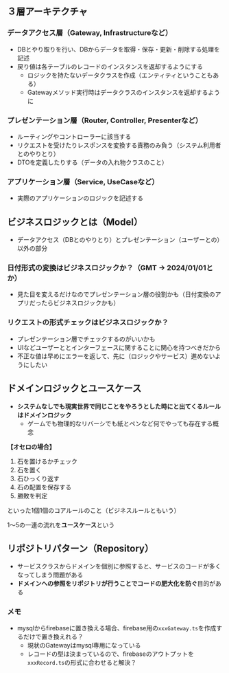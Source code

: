 ## ３層アーキテクチャ
### データアクセス層（Gateway, Infrastructureなど）
- DBとやり取りを行い、DBからデータを取得・保存・更新・削除する処理を記述
- 戻り値は各テーブルのレコードのインスタンスを返却するようにする
  - ロジックを持たないデータクラスを作成（エンティティということもある）
  - Gatewayメソッド実行時はデータクラスのインスタンスを返却するように

### プレゼンテーション層（Router, Controller, Presenterなど）
- ルーティングやコントローラーに該当する
- リクエストを受けたりレスポンスを変換する責務のみ負う（システム利用者とのやりとり）
- DTOを定義したりする（データの入れ物クラスのこと）

### アプリケーション層（Service, UseCaseなど）
- 実際のアプリケーションのロジックを記述する

## ビジネスロジックとは（Model）
- データアクセス（DBとのやりとり）とプレゼンテーション（ユーザーとの）以外の部分

### 日付形式の変換はビジネスロジックか？（GMT -> 2024/01/01とか）
- 見た目を変えるだけなのでプレゼンテーション層の役割かも（日付変換のアプリだったらビジネスロジックかも）

### リクエストの形式チェックはビジネスロジックか？
- プレゼンテーション層でチェックするのがいいかも
- UIなどユーザーととインターフェースに関することに関心を持つべきだから
- 不正な値は早めにエラーを返して、先に（ロジックやサービス）進めないようにしたい

## ドメインロジックとユースケース
- **システムなしでも現実世界で同じことをやろうとした時にと出てくるルールはドメインロジック**
  - ゲームでも物理的なリバーシでも紙とペンなど何でやっても存在する概念

**【オセロの場合】**
1. 石を置けるかチェック
2. 石を置く
3. 石ひっくり返す
4. 石の配置を保存する
5. 勝敗を判定

といった1個1個のコアルールのこと（ビジネスルールともいう）

1〜5の一連の流れを**ユースケース**という


## リポジトリパターン（Repository）
- サービスクラスからドメインを個別に参照すると、サービスのコードが多くなってしまう問題がある
- **ドメインへの参照をリポジトリが行うことでコードの肥大化を防ぐ**目的がある

### メモ
- mysqlからfirebaseに置き換える場合、firebase用の`xxxGateway.ts`を作成するだけで置き換えれる？
  - 現状のGatewayはmysql専用になっている
  - レコードの型は決まっているので、firebaseのアウトプットを`xxxRecord.ts`の形式に合わせると解決？